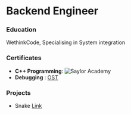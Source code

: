 # Backend Engineer

### Education
WethinkCode, Specialising in System integration

### Certificates
 - **C++ Programming**: ![Saylor Academy](https://www.saylor.org)
 - **Debugging** : [OST](https://apps.p.ost2.fyi/)

### Projects
 - Snake [Link](github.com/1eb0hang/snake)
